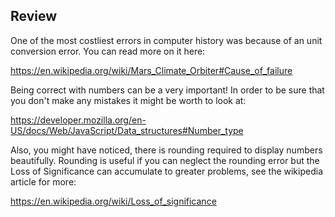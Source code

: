 ## Review

One of the most costliest errors in computer history was because of an 
unit conversion error. You can read more on it here:

https://en.wikipedia.org/wiki/Mars_Climate_Orbiter#Cause_of_failure

Being correct with numbers can be a very important! In order to be sure that 
you don't make any mistakes it might be worth to look at:

https://developer.mozilla.org/en-US/docs/Web/JavaScript/Data_structures#Number_type

Also, you might have noticed, there is rounding required to display numbers
beautifully. Rounding is useful if you can neglect the rounding error but the 
Loss of Significance can accumulate to greater problems, see the wikipedia
article for more:

https://en.wikipedia.org/wiki/Loss_of_significance
